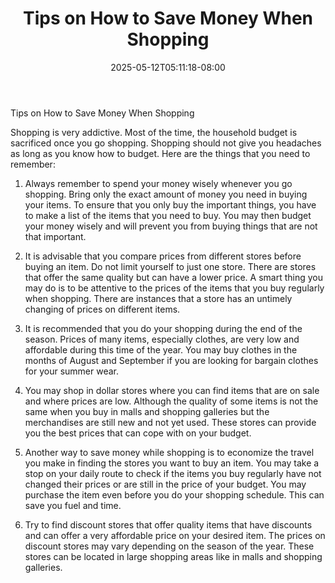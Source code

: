﻿---
title: "Tips on How to Save Money When Shopping"
date: 2025-05-12T05:11:18-08:00
description: "Family Budget Tips for Web Success"
featured_image: "/images/Family Budget.jpg"
tags: ["Family Budget"]
---

Tips on How to Save Money When Shopping

Shopping is very addictive. Most of the time, the household budget is sacrificed once you go shopping. Shopping should not give you headaches as long as you know how to budget. Here are the things that you need to remember:

1.	Always remember to spend your money wisely whenever you go shopping. Bring only the exact amount of money you need in buying your items. To ensure that you only buy the important things, you have to make a list of the items that you need to buy. You may then budget your money wisely and will prevent you from buying things that are not that important.

2.	It is advisable that you compare prices from different stores before buying an item. Do not limit yourself to just one store. There are stores that offer the same quality but can have a lower price. A smart thing you may do is to be attentive to the prices of the items that you buy regularly when shopping. There are instances that a store has an untimely changing of prices on different items. 

3.	It is recommended that you do your shopping during the end of the season. Prices of many items, especially clothes, are very low and affordable during this time of the year. You may buy clothes in the months of August and September if you are looking for bargain clothes for your summer wear. 

4.	You may shop in dollar stores where you can find items that are on sale and where prices are low. Although the quality of some items is not the same when you buy in malls and shopping galleries but the merchandises are still new and not yet used. These stores can provide you the best prices that can cope with on your budget. 

5.	Another way to save money while shopping is to economize the travel you make in finding the stores you want to buy an item. You may take a stop on your daily route to check if the items you buy regularly have not changed their prices or are still in the price of your budget. You may purchase the item even before you do your shopping schedule. This can save you fuel and time.

6. 	Try to find discount stores that offer quality items that have discounts and can offer a very affordable price on your desired item. The prices on discount stores may vary depending on the season of the year. These stores can be located in large shopping areas like in malls and shopping galleries.     

